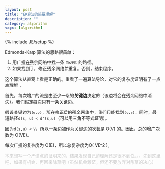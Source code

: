 ```yaml
---
layout: post
title: "EK算法的简要理解"
description: ""
category: algorithm 
tags: [algorithm]
---
```

{% include JB/setup %}

Edmonds-Karp 算法的思路很简单：

1. 用广搜在残余网络中找一条 `由s到t` 的路径。
2. 如果找到了，修正残余网络并重复。否则，结束程序。

这个算法从直观上看是正确的。重看了一遍算法导论，对它的复杂度证明有了一点点理解：

首先，每次增广的流是由至少一条的**关键边**决定的（该边将会在残余网络中消失）。我们假定每次只有一条关键边。

假设关键边为`(u,v)`，那在修正后的残余网络中，我们只能找到`(v,u)`。同时，最短路径`d(s, u) < d'(s,u)`（可以用三角不等式证明）。

因为`d(s,u) < V`，所以一条边被作为关键边的次数是 O(V) 的。因此，总的增广次数为 O(VE)。

每次广搜的复杂度为 O(E)，所以总复杂度为O( VE^2 )。

<P STYLE="margin-bottom: 0cm"><FONT COLOR="#cccccc">本来想写一个严谨点的证明来的，结果发现自己的理解还是很不到位。。。先到这里吧，如果有机会，再回来除草吧（虽然机会渺茫，但还不要放弃对除草的决心）</FONT></P>
